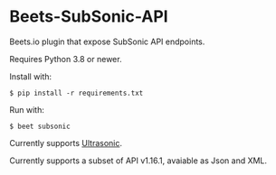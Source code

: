 # Beets-SubSonic-API

Beets.io plugin that expose SubSonic API endpoints.

Requires Python 3.8 or newer.

Install with:

```
$ pip install -r requirements.txt
```

Run with:

```
$ beet subsonic
```

Currently supports [Ultrasonic](https://play.google.com/store/apps/details?id=org.moire.ultrasonic&hl=en&gl=US).

Currently supports a subset of API v1.16.1, avaiable as Json and XML.
